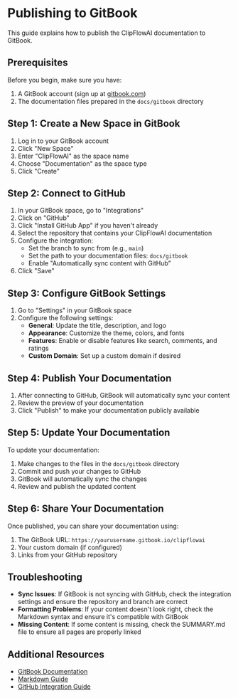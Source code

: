 # Publishing to GitBook

This guide explains how to publish the ClipFlowAI documentation to GitBook.

## Prerequisites

Before you begin, make sure you have:

1. A GitBook account (sign up at [gitbook.com](https://www.gitbook.com/))
2. The documentation files prepared in the `docs/gitbook` directory

## Step 1: Create a New Space in GitBook

1. Log in to your GitBook account
2. Click "New Space"
3. Enter "ClipFlowAI" as the space name
4. Choose "Documentation" as the space type
5. Click "Create"

## Step 2: Connect to GitHub

1. In your GitBook space, go to "Integrations"
2. Click on "GitHub"
3. Click "Install GitHub App" if you haven't already
4. Select the repository that contains your ClipFlowAI documentation
5. Configure the integration:
   - Set the branch to sync from (e.g., `main`)
   - Set the path to your documentation files: `docs/gitbook`
   - Enable "Automatically sync content with GitHub"
6. Click "Save"

## Step 3: Configure GitBook Settings

1. Go to "Settings" in your GitBook space
2. Configure the following settings:
   - **General**: Update the title, description, and logo
   - **Appearance**: Customize the theme, colors, and fonts
   - **Features**: Enable or disable features like search, comments, and ratings
   - **Custom Domain**: Set up a custom domain if desired

## Step 4: Publish Your Documentation

1. After connecting to GitHub, GitBook will automatically sync your content
2. Review the preview of your documentation
3. Click "Publish" to make your documentation publicly available

## Step 5: Update Your Documentation

To update your documentation:

1. Make changes to the files in the `docs/gitbook` directory
2. Commit and push your changes to GitHub
3. GitBook will automatically sync the changes
4. Review and publish the updated content

## Step 6: Share Your Documentation

Once published, you can share your documentation using:

1. The GitBook URL: `https://yourusername.gitbook.io/clipflowai`
2. Your custom domain (if configured)
3. Links from your GitHub repository

## Troubleshooting

- **Sync Issues**: If GitBook is not syncing with GitHub, check the integration settings and ensure the repository and branch are correct
- **Formatting Problems**: If your content doesn't look right, check the Markdown syntax and ensure it's compatible with GitBook
- **Missing Content**: If some content is missing, check the SUMMARY.md file to ensure all pages are properly linked

## Additional Resources

- [GitBook Documentation](https://docs.gitbook.com/)
- [Markdown Guide](https://www.markdownguide.org/)
- [GitHub Integration Guide](https://docs.gitbook.com/integrations/github)
